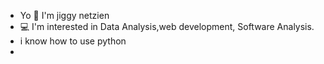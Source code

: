 - Yo 🙂 I'm jiggy netzien
- 💻 I'm interested in Data Analysis,web development, Software Analysis.
- i know how to use python 
- 

<!---
j-iggy-netzien/j-iggy-netzien is a ✨ special ✨ repository because its `README.md` (this file) appears on your GitHub profile.
You can click the Preview link to take a look at your changes.
--->
